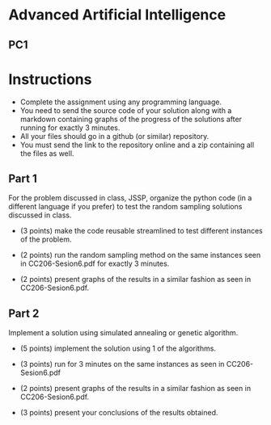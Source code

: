 # Advanced Artificial Intelligence
## PC1

# Instructions

* Complete the assignment using any programming language.
* You need to send the source code of your solution along
  with a markdown containing graphs of the progress of the
  solutions after running for exactly 3 minutes.
* All your files should go in a github (or similar)
  repository.
* You must send the link to the repository online and a zip
  containing all the files as well.

## Part 1

For the problem discussed in class, JSSP, organize the python code (in a different language if you prefer) to test the random sampling solutions discussed in class.

* (3 points) make the code reusable streamlined to test different instances of the problem.

* (2 points) run the random sampling method on the same 
instances seen in CC206-Sesion6.pdf for exactly 3 minutes.

* (2 points) present graphs of the results in a similar fashion as seen in CC206-Sesion6.pdf.

## Part 2

Implement a solution using simulated annealing or genetic
algorithm.

* (5 points) implement the solution using 1 of the algorithms.

* (3 points) run for 3 minutes on the same instances as seen in CC206-Sesion6.pdf

* (2 points) present graphs of the results in a similar fashion as seen in CC206-Sesion6.pdf.

* (3 points) present your conclusions of the results obtained.
